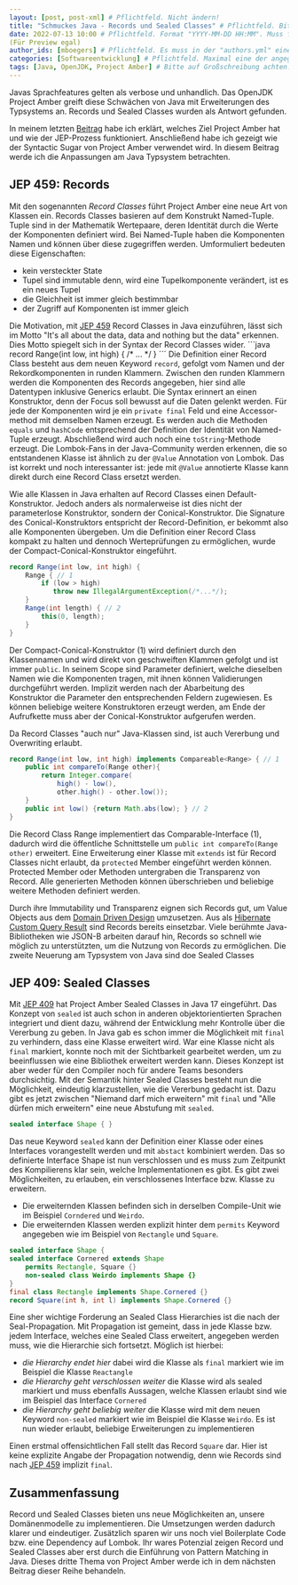 ```yaml
---
layout: [post, post-xml] # Pflichtfeld. Nicht ändern!
title: "Schmuckes Java - Records und Sealed Classes" # Pflichtfeld. Bitte einen Titel für den Blog-Post angeben.
date: 2022-07-13 10:00 # Pflichtfeld. Format "YYYY-MM-DD HH:MM". Muss für Veröffentlichung in der Vergangenheit liegen.
(Für Preview egal)
author_ids: [mboegers] # Pflichtfeld. Es muss in der "authors.yml" einen Eintrag mit diesen Namen geben.
categories: [Softwareentwicklung] # Pflichtfeld. Maximal eine der angegebenen Kategorien verwenden.
tags: [Java, OpenJDK, Project Amber] # Bitte auf Großschreibung achten.
---
```

Javas Sprachfeatures gelten als verbose und unhandlich.
Das OpenJDK Project Amber greift diese Schwächen von Java mit Erweiterungen des Typsystems an.
Records und Sealed Classes wurden als Antwort gefunden.

In meinem letzten [Beitrag](https://www.adesso.de/de/news/blog/schmuckes-java-syntactic-sugar-von-project-amber.jsp)
habe ich erklärt, welches Ziel Project Amber hat und wie der JEP-Prozess funktioniert.
Anschließend habe ich gezeigt wie der Syntactic Sugar von Project Amber verwendet wird.
In diesem Beitrag werde ich die Anpassungen am Java Typsystem betrachten.

## JEP 459: Records
Mit den sogenannten _Record Classes_ führt Project Amber eine neue Art von Klassen ein.
Records Classes basieren auf dem Konstrukt Named-Tuple.
Tuple sind in der Mathematik Wertepaare, deren Identität durch die Werte der Komponenten definiert wird.
Bei Named-Tuple haben die Komponenten Namen und können über diese zugegriffen werden.
Umformuliert bedeuten diese Eigenschaften:
+ kein versteckter State
+ Tupel sind immutable denn, wird eine Tupelkomponente verändert, ist es ein neues Tupel
+ die Gleichheit ist immer gleich bestimmbar
+ der Zugriff auf Komponenten ist immer gleich

Die Motivation, mit [JEP 459](https://openjdk.java.net/jeps/459) Record Classes in Java einzuführen, lässt sich im Motto
"It's all about the data, data and nothing but the data" erkennen.
Dies Motto spiegelt sich in der Syntax der Record Classes wider.
´´´java
record Range(int low, int high) { /* ... */ }
´´´
Die Definition einer Record Class besteht aus dem neuen Keyword `record`, gefolgt vom Namen und der Rekordkomponenten
in runden Klammern.
Zwischen den runden Klammern werden die Komponenten des Records angegeben, hier sind alle Datentypen inklusive Generics
erlaubt.
Die Syntax erinnert an einen Konstruktor, denn der Focus soll bewusst auf die Daten gelenkt werden.
Für jede der Komponenten wird je ein `private final` Feld und eine Accessor-method mit demselben Namen erzeugt.
Es werden auch die Methoden `equals` und `hashCode` entsprechend der Definition der Identität von Named-Tuple erzeugt.
Abschließend wird auch noch eine `toString`-Methode erzeugt.
Die Lombok-Fans in der Java-Community werden erkennen, die so entstandenen Klasse ist ähnlich zu der `@Value` Annotation
von Lombok.
Das ist korrekt und noch interessanter ist: jede mit `@Value` annotierte Klasse kann direkt durch eine Record Class
ersetzt werden.

Wie alle Klassen in Java erhalten auf Record Classes einen Default-Konstruktor.
Jedoch anders als normalerweise ist dies nicht der parameterlose Konstruktor, sondern der Conical-Konstruktor.
Die Signature des Conical-Konstruktors entspricht der Record-Definition, er bekommt also alle Komponenten übergeben.
Um die Definition einer Record Class kompakt zu halten und dennoch Werteprüfungen zu ermöglichen, wurde der
Compact-Conical-Konstruktor eingeführt.
```java
record Range(int low, int high) {
    Range { // 1
        if (low > high)
           throw new IllegalArgumentException(/*...*/);
    }
    Range(int length) { // 2
        this(0, length);
    }
}
```
Der Compact-Conical-Konstruktor (1) wird definiert durch den Klassennamen und wird direkt von geschweiften Klammen
gefolgt und ist immer `public`.
In seinem Scope sind Parameter definiert, welche dieselben Namen wie die Komponenten tragen, mit ihnen können
Validierungen durchgeführt werden.
Implizit werden nach der Abarbeitung des Konstruktor die Parameter den entsprechenden Feldern zugewiesen.
Es können beliebige weitere Konstruktoren erzeugt werden, am Ende der Aufrufkette muss aber der Conical-Konstruktor
aufgerufen werden.

Da Record Classes "auch nur" Java-Klassen sind, ist auch Vererbung und Overwriting erlaubt.
```java
record Range(int low, int high) implements Compareable<Range> { // 1
    public int compareTo(Range other){
        return Integer.compare(
            high() - low(),
            other.high() - other.low());
    }
    public int low() {return Math.abs(low); } // 2
}
```

Die Record Class Range implementiert das Comparable-Interface (1), dadurch wird die öffentliche
Schnittstelle um `public int compareTo(Range other)` erweitert.
Eine Erweiterung einer Klasse mit `extends` ist für Record Classes nicht erlaubt, da `protected` Member eingeführt
werden können.
Protected Member oder Methoden untergraben die Transparenz von Record.
Alle generierten Methoden können überschrieben und beliebige weitere Methoden definiert werden.

Durch ihre Immutability und Transparenz eignen sich Records gut, um Value Objects aus dem [Domain Driven
Design](https://www.adesso.de/de/news/blog/architekturanalyse-sowie-refactoring-auf-basis-von-tactical-domain-driven-design.jsp)
umzusetzen.
Aus als [Hibernate Custom Query Result](https://www.baeldung.com/hibernate-query-to-custom-class) sind Records
bereits einsetzbar.
Viele berühmte Java-Bibliotheken wie JSON-B arbeiten darauf hin, Records so schnell wie möglich zu unterstützten, um
die Nutzung von Records zu ermöglichen.
Die zweite Neuerung am Typsystem von Java sind doe Sealed Classes

## JEP 409: Sealed Classes
Mit [JEP 409](https://openjdk.java.net/jeps/409) hat Project Amber Sealed Classes in Java 17 eingeführt.
Das Konzept von `sealed` ist auch schon in anderen objektorientierten Sprachen integriert und dient dazu, während der Entwicklung mehr Kontrolle über die Vererbung zu geben.
In Java gab es schon immer die Möglichkeit mit `final` zu verhindern, dass eine Klasse erweitert wird.
War eine Klasse nicht als `final` markiert, konnte noch mit der Sichtbarkeit gearbeitet werden, um zu beeinflussen wie
eine Bibliothek erweitert werden kann.
Dieses Konzept ist aber weder für den Compiler noch für andere Teams besonders durchsichtig.
Mit der Semantik hinter Sealed Classes besteht nun die Möglichkeit, eindeutig klarzustellen, wie die
Vererbung gedacht ist.
Dazu gibt es jetzt zwischen "Niemand darf mich erweitern" mit `final` und "Alle dürfen mich erweitern" eine neue
Abstufung mit `sealed`.
```java
sealed interface Shape { }
```
Das neue Keyword `sealed` kann der Definition einer Klasse oder eines Interfaces vorangestellt werden und mit
`abstact` kombiniert werden.
Das so definierte Interface Shape ist nun verschlossen und es muss zum Zeitpunkt des Kompilierens klar sein, welche
Implementationen es gibt.
Es gibt zwei Möglichkeiten, zu erlauben, ein verschlossenes Interface bzw. Klasse zu erweitern.
+ Die erweiternden Klassen befinden sich in derselben Compile-Unit wie im Beispiel `Corndered` und `Weirdo`.
+ Die erweiternden Klassen werden explizit hinter dem `permits` Keyword angegeben wie im Beispiel von `Rectangle` und
`Square`.
```java
sealed interface Shape {
sealed interface Cornered extends Shape
    permits Rectangle, Square {}
    non-sealed class Weirdo implements Shape {}
}
final class Rectangle implements Shape.Cornered {}
record Square(int h, int l) implements Shape.Cornered {}
```
Eine sher wichtige Forderung an Sealed Class Hierarchies ist die nach der Seal-Propagation.
Mit Propagation ist gemeint, dass in jede Klasse bzw. jedem Interface, welches eine Sealed Class erweitert, angegeben
werden muss, wie die Hierarchie sich fortsetzt.
Möglich ist hierbei:
+ _die Hierarchy endet hier_ dabei wird die Klasse als `final` markiert wie im Beispiel die Klasse `Reactangle`
+ _die Hierarchy geht verschlossen weiter_ die Klasse wird als sealed markiert und muss ebenfalls Aussagen, welche
Klassen erlaubt sind wie im Beispiel das Interface `Cornered`
+ _die Hierarchy geht beliebig weiter_ die Klasse wird mit dem neuen Keyword `non-sealed` markiert wie im Beispiel
die Klasse `Weirdo`.
Es ist nun wieder erlaubt, beliebige Erweiterungen zu implementieren

Einen erstmal offensichtlichen Fall stellt das Record `Square` dar.
Hier ist keine explizite Angabe der Propagation notwendig, denn wie Records sind nach [JEP 459](#jep-459-records)
implizit `final`.

## Zusammenfassung
Record und Sealed Classes bieten uns neue Möglichkeiten an, unsere Domänenmodelle zu implementieren.
Die Umsetzungen werden dadurch klarer und eindeutiger.
Zusätzlich sparen wir uns noch viel Boilerplate Code bzw. eine Dependency auf Lombok.
Ihr wares Potenzial zeigen Record und Sealed Classes aber erst durch die Einführung von Pattern Matching in Java.
Dieses dritte Thema von Project Amber werde ich in dem nächsten Beitrag dieser Reihe behandeln.